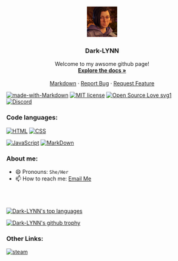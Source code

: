 <!--
*** Thanks for checking out the Dark-LYNN's README.
*** Here i will upload my things that actualy are about anything.
*** Thanks again!
-->

<!-- PROJECT SHIELDS -->
<!--
*** I'm using markdown "reference style" links for readability.
*** https://www.markdownguide.org/basic-syntax/#reference-style-links
-->
<!-- PROJECT LOGO -->
<br />
<p align="center">
  <a href="https://github.com/Dark-LYNN/Dark-LYNN/">
    <img src="Images/Image_1.png" alt="Logo" width="80" height="80">
  </a>

  <h3 align="center">Dark-LYNN</h3>

  <p align="center">
    Welcome to my awsome github page!
    <br />
    <a href="https://github.com/othneildrew/Best-README-Template"><strong>Explore the docs »</strong></a>
    <br />
    <br />
    <a href="https://github.com/Dark-LYNN/Dark-LYNN/tree/main/Markdown">Markdown</a>
    ·
    <a href="https://github.com/othneildrew/Best-README-Template/issues">Report Bug</a>
    ·
    <a href="https://github.com/othneildrew/Best-README-Template/issues">Request Feature</a>
  </p>
</p>

[![made-with-Markdown](https://img.shields.io/badge/Made%20with-Markdown-1f425f.svg)](https://github.com/Dark-LYNN/Dark-LYNN/)
[![MIT license](https://img.shields.io/badge/License-MIT-informational.svg)](https://github.com/Dark-LYNN/Dark-LYNN/)
[![Open Source Love svg1](https://badges.frapsoft.com/os/v1/open-source.svg?v=103)](https://github.com/ellerbrock/open-source-badges/)
[![Discord](https://img.shields.io/discord/738381353921544282.svg?label=&logo=discord&logoColor=ffffff&color=7389D8&labelColor=6A7EC2)](https://discord.gg/SBj5WzeVBj)

### Code languages:
[![HTML](https://img.shields.io/badge/HTML-239120?style=for-the-badge&logo=html5&logoColor=white)](https://github.com/Dark-LYNN/Dark-LYNN/)
[![CSS](https://img.shields.io/badge/CSS-239120?&style=for-the-badge&logo=css3&logoColor=white)](https://github.com/Dark-LYNN/Dark-LYNN/)

[![JavaScript](https://img.shields.io/badge/JavaScript-323330?style=for-the-badge&logo=javascript&logoColor=F7DF1E)](https://github.com/Dark-LYNN/Dark-LYNN/)
[![MarkDown](https://img.shields.io/badge/Markdown-000000?style=for-the-badge&logo=markdown&logoColor=white)](https://github.com/Dark-LYNN/Dark-LYNN/)

### About me:
- 😄 Pronouns: `She/Her` 
- 📫 How to reach me: [Email Me](https://mail.google.com/mail/?view=cm&fs=1&to=botdevlynn@gmail.com&su=[contact%20using%20github])

<br> </br>

[![Dark-LYNN's top languages](https://github-readme-stats.vercel.app/api/top-langs/?username=Dark-LYNN&theme=blue-green)](https://github.com/Dark-LYNN/Dark-LYNN)

[![Dark-LYNN's github trophy](https://github-profile-trophy.vercel.app/?username=Dark-LYNN&row=1)](https://github.com/Dark-LYNN/Dark-LYNN/)

### Other Links:
[![steam](https://img.shields.io/badge/Steam-000000?style=for-the-badge&logo=steam&logoColor=white)](https://steamcommunity.com/id/dark-lynn/)
